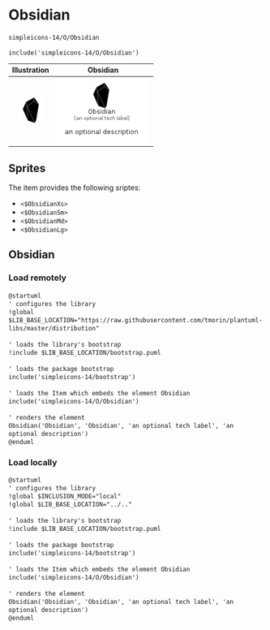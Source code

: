 # Obsidian


```text
simpleicons-14/O/Obsidian
```

```text
include('simpleicons-14/O/Obsidian')
```



| Illustration | Obsidian |
| :---: | :---: |
| ![illustration for Illustration](../../simpleicons-14/O/Obsidian.png) | ![illustration for Obsidian](../../simpleicons-14/O/Obsidian.Local.png) |



## Sprites
The item provides the following sriptes:

- `<$ObsidianXs>`
- `<$ObsidianSm>`
- `<$ObsidianMd>`
- `<$ObsidianLg>`





## Obsidian

### Load remotely
```plantuml
@startuml
' configures the library
!global $LIB_BASE_LOCATION="https://raw.githubusercontent.com/tmorin/plantuml-libs/master/distribution"

' loads the library's bootstrap
!include $LIB_BASE_LOCATION/bootstrap.puml

' loads the package bootstrap
include('simpleicons-14/bootstrap')

' loads the Item which embeds the element Obsidian
include('simpleicons-14/O/Obsidian')

' renders the element
Obsidian('Obsidian', 'Obsidian', 'an optional tech label', 'an optional description')
@enduml
```

### Load locally
```plantuml
@startuml
' configures the library
!global $INCLUSION_MODE="local"
!global $LIB_BASE_LOCATION="../.."

' loads the library's bootstrap
!include $LIB_BASE_LOCATION/bootstrap.puml

' loads the package bootstrap
include('simpleicons-14/bootstrap')

' loads the Item which embeds the element Obsidian
include('simpleicons-14/O/Obsidian')

' renders the element
Obsidian('Obsidian', 'Obsidian', 'an optional tech label', 'an optional description')
@enduml
```

